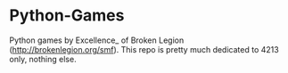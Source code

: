Python-Games
============

Python games by Excellence_ of Broken Legion (http://brokenlegion.org/smf).  This repo is pretty much dedicated to 4213 only, nothing else.